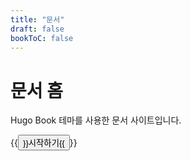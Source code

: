 ```yaml
---
title: "문서"
draft: false
bookToC: false
---
```


# 문서 홈

Hugo Book 테마를 사용한 문서 사이트입니다.

{{<button href="/ko/docs/intro">}}시작하기{{</button>}}
